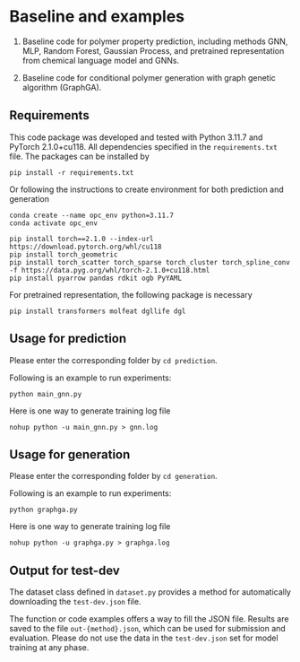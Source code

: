 # Baseline and examples

1. Baseline code for polymer property prediction, including methods GNN, MLP, Random Forest, Gaussian Process, and pretrained representation from chemical language model and GNNs.

2. Baseline code for conditional polymer generation with graph genetic algorithm (GraphGA).

## Requirements

This code package was developed and tested with Python 3.11.7 and PyTorch 2.1.0+cu118. All dependencies specified in the ```requirements.txt``` file. The packages can be installed by
```
pip install -r requirements.txt
```

Or following the instructions to create environment for both prediction and generation


```
conda create --name opc_env python=3.11.7
conda activate opc_env

pip install torch==2.1.0 --index-url https://download.pytorch.org/whl/cu118
pip install torch_geometric
pip install torch_scatter torch_sparse torch_cluster torch_spline_conv -f https://data.pyg.org/whl/torch-2.1.0+cu118.html
pip install pyarrow pandas rdkit ogb PyYAML

```
For pretrained representation, the following package is necessary
```
pip install transformers molfeat dgllife dgl
```

## Usage for prediction

Please enter the corresponding folder by `cd prediction`.

Following is an example to run experiments:

```
python main_gnn.py
```

Here is one way to generate training log file

```
nohup python -u main_gnn.py > gnn.log
```

## Usage for generation

Please enter the corresponding folder by `cd generation`.

Following is an example to run experiments:
```
python graphga.py
```

Here is one way to generate training log file

```
nohup python -u graphga.py > graphga.log
```


## Output for test-dev

The dataset class defined in `dataset.py` provides a method for automatically downloading the `test-dev.json` file.

The function or code examples offers a way to fill the JSON file. Results are saved to the file `out-{method}.json`, which can be used for submission and evaluation. Please do not use the data in the `test-dev.json` set for model training at any phase.
